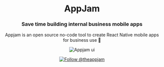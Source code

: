 <h1 align="center">
  AppJam
</h1>

<h3 align="center">
  Save time building internal business mobile apps
</h3>
<p align="center">
  Appjam is an open source no-code tool to create React Native mobile apps for business use 📱
</p>

<p align="center">
  <img alt="Appjam ui" src="https://user-images.githubusercontent.com/8402708/220896112-9e808cb5-6f54-4b31-9edc-ed0ab55b0aba.png">
</p>

<p align="center">
  <a href="https://twitter.com/intent/follow?screen_name=theappjam">
    <img src="https://img.shields.io/twitter/follow/theappjam?style=social" alt="Follow @theappjam" />
  </a>
</p>
